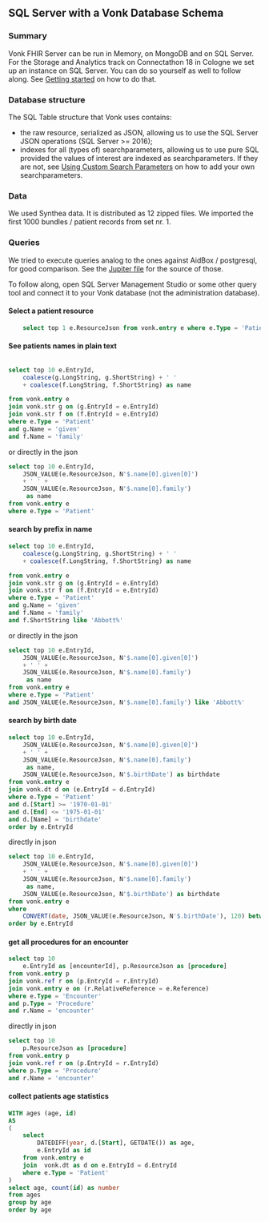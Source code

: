 ## SQL Server with a Vonk Database Schema

### Summary

Vonk FHIR Server can be run in Memory, on MongoDB and on SQL Server. For the Storage and Analytics track on Connectathon 18 in Cologne we set up an instance on SQL Server. You can do so yourself as well to follow along. See [Getting started](http://docs.simplifier.net/vonk/start.html) on how to do that.

### Database structure

The SQL Table structure that Vonk uses contains:
- the raw resource, serialized as JSON, allowing us to use the SQL Server JSON operations (SQL Server >= 2016);
- indexes for all (types of) searchparameters, allowing us to use pure SQL provided the values of interest are indexed as searchparameters. If they are not, see [Using Custom Search Parameters](http://docs.simplifier.net/vonk/features/customsearchparameters.html) on how to add your own searchparameters.

### Data

We used Synthea data. It is distributed as 12 zipped files. We imported the first 1000 bundles / patient records from set nr. 1.

### Queries

We tried to execute queries analog to the ones against AidBox / postgresql, for good comparison. See the [Jupiter file](http://uhn-jupyter.health-samurai.io/notebooks/postgres_examples.ipynb) for the source of those.

To follow along, open SQL Server Management Studio or some other query tool and connect it to your Vonk database (not the administration database).

#### Select a patient resource
```sql
    select top 1 e.ResourceJson from vonk.entry e where e.Type = 'Patient'
```

#### See patients names in plain text
```sql

select top 10 e.EntryId,
	coalesce(g.LongString, g.ShortString) + ' ' 
	+ coalesce(f.LongString, f.ShortString) as name 

from vonk.entry e 
join vonk.str g on (g.EntryId = e.EntryId)
join vonk.str f on (f.EntryId = e.EntryId)
where e.Type = 'Patient'
and g.Name = 'given'
and f.Name = 'family'
```

or directly in the json
```sql
select top 10 e.EntryId, 
	JSON_VALUE(e.ResourceJson, N'$.name[0].given[0]')
	+ ' ' +
	JSON_VALUE(e.ResourceJson, N'$.name[0].family')
	 as name
from vonk.entry e
where e.Type = 'Patient'
```

#### search by prefix in name
```sql
select top 10 e.EntryId,
	coalesce(g.LongString, g.ShortString) + ' ' 
	+ coalesce(f.LongString, f.ShortString) as name 

from vonk.entry e 
join vonk.str g on (g.EntryId = e.EntryId)
join vonk.str f on (f.EntryId = e.EntryId)
where e.Type = 'Patient'
and g.Name = 'given'
and f.Name = 'family'
and f.ShortString like 'Abbott%'
```

or directly in the json
```sql
select top 10 e.EntryId, 
	JSON_VALUE(e.ResourceJson, N'$.name[0].given[0]')
	+ ' ' +
	JSON_VALUE(e.ResourceJson, N'$.name[0].family')
	 as name
from vonk.entry e
where e.Type = 'Patient'
and JSON_VALUE(e.ResourceJson, N'$.name[0].family') like 'Abbott%'
```

#### search by birth date
```sql
select top 10 e.EntryId,
	JSON_VALUE(e.ResourceJson, N'$.name[0].given[0]')
	+ ' ' +
	JSON_VALUE(e.ResourceJson, N'$.name[0].family')
	 as name,
	JSON_VALUE(e.ResourceJson, N'$.birthDate') as birthdate
from vonk.entry e
join vonk.dt d on (e.EntryId = d.EntryId)
where e.Type = 'Patient'
and d.[Start] >= '1970-01-01'
and d.[End] <= '1975-01-01'
and d.[Name] = 'birthdate'
order by e.EntryId
```

directly in json
```sql
select top 10 e.EntryId,
	JSON_VALUE(e.ResourceJson, N'$.name[0].given[0]')
	+ ' ' +
	JSON_VALUE(e.ResourceJson, N'$.name[0].family')
	 as name,
	JSON_VALUE(e.ResourceJson, N'$.birthDate') as birthdate
from vonk.entry e
where 
	CONVERT(date, JSON_VALUE(e.ResourceJson, N'$.birthDate'), 120) between '1970-01-01' and '1975-01-01'
order by e.EntryId
``` 

#### get all procedures for an encounter
```sql
select top 10 
	e.EntryId as [encounterId], p.ResourceJson as [procedure]
from vonk.entry p
join vonk.ref r on (p.EntryId = r.EntryId)
join vonk.entry e on (r.RelativeReference = e.Reference)
where e.Type = 'Encounter'
and p.Type = 'Procedure'
and r.Name = 'encounter'
```

directly in json
```sql
select top 10 
	p.ResourceJson as [procedure]
from vonk.entry p
join vonk.ref r on (p.EntryId = r.EntryId)
where p.Type = 'Procedure'
and r.Name = 'encounter'
```

#### collect patients age statistics
```sql
WITH ages (age, id) 
AS
(
	select 
		DATEDIFF(year, d.[Start], GETDATE()) as age,
		e.EntryId as id
	from vonk.entry e
	join  vonk.dt as d on e.EntryId = d.EntryId
	where e.Type = 'Patient'
)
select age, count(id) as number
from ages
group by age
order by age
```

